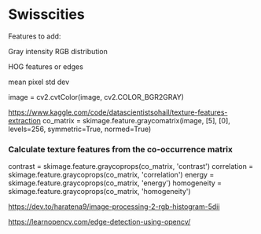 # Swisscities

Features to add:

Gray intensity
RGB distribution

HOG features or edges

mean pixel
std dev

image = cv2.cvtColor(image, cv2.COLOR_BGR2GRAY)


https://www.kaggle.com/code/datascientistsohail/texture-features-extraction
co_matrix = skimage.feature.graycomatrix(image, [5], [0], levels=256, symmetric=True, normed=True)

### Calculate texture features from the co-occurrence matrix
contrast = skimage.feature.graycoprops(co_matrix, 'contrast')
correlation = skimage.feature.graycoprops(co_matrix, 'correlation')
energy = skimage.feature.graycoprops(co_matrix, 'energy')
homogeneity = skimage.feature.graycoprops(co_matrix, 'homogeneity')


https://dev.to/haratena9/image-processing-2-rgb-histogram-5dii

https://learnopencv.com/edge-detection-using-opencv/




